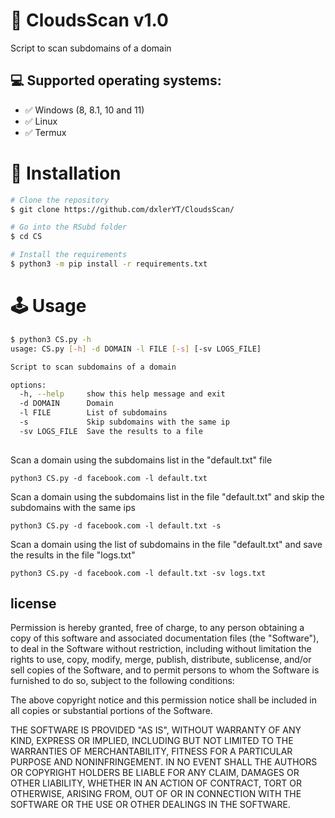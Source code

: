 # 🧨  CloudsScan v1.0

Script to scan subdomains of a domain

## 💻 Supported operating systems:

* ✅ Windows (8, 8.1, 10 and 11)
* ✅ Linux
* ✅ Termux

# 🔧 Installation 

```bash
# Clone the repository
$ git clone https://github.com/dxlerYT/CloudsScan/

# Go into the RSubd folder
$ cd CS

# Install the requirements
$ python3 -m pip install -r requirements.txt

```
# 🕹 Usage

```bash
$ python3 CS.py -h
usage: CS.py [-h] -d DOMAIN -l FILE [-s] [-sv LOGS_FILE]

Script to scan subdomains of a domain

options:
  -h, --help     show this help message and exit
  -d DOMAIN      Domain
  -l FILE        List of subdomains
  -s             Skip subdomains with the same ip
  -sv LOGS_FILE  Save the results to a file
  
```
Scan a domain using the subdomains list in the "default.txt" file
```
python3 CS.py -d facebook.com -l default.txt
```
Scan a domain using the subdomains list in the file "default.txt" and skip the subdomains with the same ips
```
python3 CS.py -d facebook.com -l default.txt -s
```
Scan a domain using the list of subdomains in the file "default.txt" and save the results in the file "logs.txt"
```
python3 CS.py -d facebook.com -l default.txt -sv logs.txt
```

## license



Permission is hereby granted, free of charge, to any person obtaining a copy
of this software and associated documentation files (the "Software"), to deal
in the Software without restriction, including without limitation the rights
to use, copy, modify, merge, publish, distribute, sublicense, and/or sell
copies of the Software, and to permit persons to whom the Software is
furnished to do so, subject to the following conditions:

The above copyright notice and this permission notice shall be included in all
copies or substantial portions of the Software.

THE SOFTWARE IS PROVIDED "AS IS", WITHOUT WARRANTY OF ANY KIND, EXPRESS OR
IMPLIED, INCLUDING BUT NOT LIMITED TO THE WARRANTIES OF MERCHANTABILITY,
FITNESS FOR A PARTICULAR PURPOSE AND NONINFRINGEMENT. IN NO EVENT SHALL THE
AUTHORS OR COPYRIGHT HOLDERS BE LIABLE FOR ANY CLAIM, DAMAGES OR OTHER
LIABILITY, WHETHER IN AN ACTION OF CONTRACT, TORT OR OTHERWISE, ARISING FROM,
OUT OF OR IN CONNECTION WITH THE SOFTWARE OR THE USE OR OTHER DEALINGS IN THE
SOFTWARE.

 
